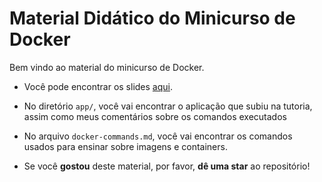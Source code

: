 # Material Didático do Minicurso de Docker
Bem vindo ao material do minicurso de Docker.

- Você pode encontrar os slides [aqui](https://docs.google.com/presentation/d/1lafA3EKwYisMKYG3B3_bCWaHDc3jv86_YBe6r6VGPJ0/edit?usp=sharing).

- No diretório `app/`, você vai encontrar o aplicação que subiu na tutoria, assim como meus comentários sobre os comandos executados

- No arquivo `docker-commands.md`, você vai encontrar os comandos usados para ensinar sobre imagens e containers.

- Se você **gostou** deste material, por favor, **dê uma star** ao repositório!
